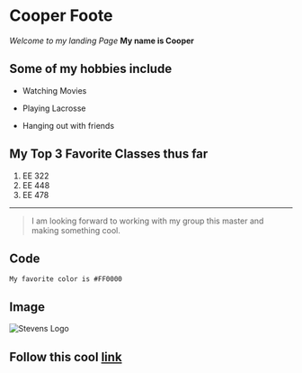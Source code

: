 # Cooper Foote
*Welcome to my landing Page*
**My name is Cooper**
## Some of my hobbies include
- Watching Movies
* Playing Lacrosse
+ Hanging out with friends
## My Top 3 Favorite Classes thus far
1. EE 322
1. EE 448
1. EE 478
---
> I am looking forward to working with my group this master and making something cool.
## Code
`My favorite color is #FF0000`
## Image
![Stevens Logo](https://encrypted-tbn0.gstatic.com/images?q=tbn:ANd9GcQ45GZEOnVrR5PVJeY95ao65QqnQBBs4HqO7pBe-cQeMg&s)
## Follow this cool [link](https://www.stevens.edu/)
